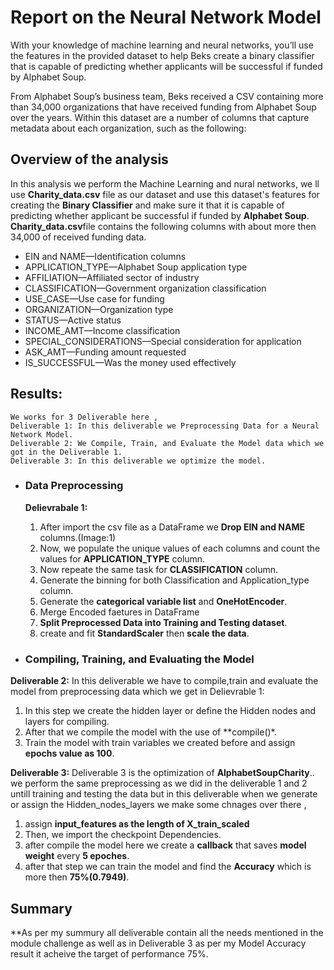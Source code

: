 # Report on the Neural Network Model

  With your knowledge of machine learning and neural networks, you’ll use the features in the provided dataset to help Beks create a binary classifier that is capable of predicting whether applicants will be successful if funded by Alphabet Soup.

From Alphabet Soup’s business team, Beks received a CSV containing more than 34,000 organizations that have received funding from Alphabet Soup over the years. Within this dataset are a number of columns that capture metadata about each organization, such as the following:


## Overview of the analysis
   In this analysis we perform the Machine Learning and nural networks, we ll use **Charity_data.csv** file as our dataset and use this dataset's features for creating the **Binary Classifier** and make sure it that it is capable of predicting whether applicant be successful if funded by **Alphabet Soup**.
   **Charity_data.csv**file contains the following columns with about more then 34,000 of received funding data.
   
   - EIN and NAME—Identification columns
   - APPLICATION_TYPE—Alphabet Soup application type
   - AFFILIATION—Affiliated sector of industry
   - CLASSIFICATION—Government organization classification
   - USE_CASE—Use case for funding
   - ORGANIZATION—Organization type
   - STATUS—Active status
   - INCOME_AMT—Income classification
   - SPECIAL_CONSIDERATIONS—Special consideration for application
   - ASK_AMT—Funding amount requested
   - IS_SUCCESSFUL—Was the money used effectively
   

## Results:

    We works for 3 Deliverable here , 
    Deliverable 1: In this deliverable we Preprocessing Data for a Neural Network Model.
    Deliverable 2: We Compile, Train, and Evaluate the Model data which we got in the Deliverable 1.
    Deliverable 3: In this deliverable we optimize the model.
    
 * ### Data Preprocessing
    **Delievrabale 1:** 
    1) After import the csv file as a DataFrame we **Drop EIN and NAME** columns.(Image:1)
    2) Now, we populate the unique values of each columns and count the values for **APPLICATION_TYPE** column.
    3) Now repeate the same task for **CLASSIFICATION** column.
    4) Generate the binning for both Classification and Application_type column.
    5) Generate the **categorical variable list** and **OneHotEncoder**.
    6) Merge Encoded faetures in DataFrame
    7) **Split Preprocessed Data into Training and Testing dataset**.
    8) create and fit **StandardScaler** then **scale the data**.
    
 * ### Compiling, Training, and Evaluating the Model
  **Deliverable 2:**
   In this deliverable we have to compile,train and evaluate the model from preprocessing data which we get in Delievrable 1:
   1) In this step we create the hidden layer or define the Hidden nodes and layers for compiling.
   2) After that we compile the model with the use of **compile()*.
   3) Train the model with train variables we created before and assign **epochs value as 100**.

**Deliverable 3:**
Deliverable 3 is the optimization of **AlphabetSoupCharity**..
we perform the same preprocessing as we did in the deliverable 1 and 2 untill training and testing the data but in this deliverable when we generate or assign the Hidden_nodes_layers we make some chnages over there ,
  1) assign **input_features as the length of X_train_scaled**
  2) Then, we import the checkpoint Dependencies.
  3) after compile the model here we create a **callback** that saves **model weight** every **5 epoches**.
  4) after that step we can train the model and find the **Accuracy** which is more then **75%(0.7949)**.

   
## Summary
**As per my summury all deliverable contain all the needs mentioned in the module challenge as well as in Deliverable 3 as per my Model Accuracy result it acheive the target of performance 75%.

